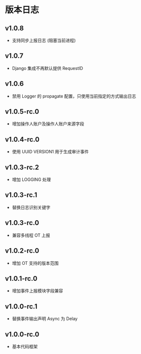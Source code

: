 # 版本日志

## v1.0.8

- 支持同步上报日志 (阻塞当前进程)

## v1.0.7

- Django 集成不再默认提供 RequestID

## v1.0.6

- 禁用 Logger 的 propagate 配置，只使用当前指定的方式输出日志

## v1.0.5-rc.0

- 增加操作人账户及操作人账户来源字段

## v1.0.4-rc.0

- 使用 UUID VERSION1 用于生成审计事件

## v1.0.3-rc.2

- 增加 LOGGING 处理

## v1.0.3-rc.1

- 替换日志识别关键字

## v1.0.3-rc.0

- 兼容多线程 OT 上报

## v1.0.2-rc.0

- 增加 OT 支持的版本范围

## v1.0.1-rc.0

- 增加事件上报模块字段兼容

## v1.0.0-rc.1

- 替换事件输出声明 Async 为 Delay

## v1.0.0-rc.0

- 基本代码框架